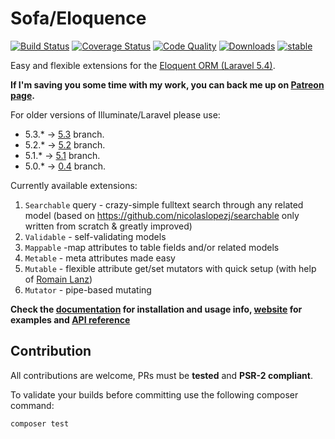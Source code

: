 # Sofa/Eloquence

[![Build Status](https://travis-ci.org/ortic/eloquence.svg)](https://travis-ci.org/ortic/eloquence) [![Coverage Status](https://coveralls.io/repos/jarektkaczyk/eloquence/badge.svg)](https://coveralls.io/r/jarektkaczyk/eloquence) [![Code Quality](https://scrutinizer-ci.com/g/jarektkaczyk/eloquence/badges/quality-score.png)](https://scrutinizer-ci.com/g/jarektkaczyk/eloquence) [![Downloads](https://poser.pugx.org/sofa/eloquence/downloads)](https://packagist.org/packages/sofa/eloquence) [![stable](https://poser.pugx.org/sofa/eloquence/v/stable.svg)](https://packagist.org/packages/sofa/eloquence)

Easy and flexible extensions for the [Eloquent ORM (Laravel 5.4)](https://laravel.com/docs/5.4/eloquent).

**If I'm saving you some time with my work, you can back me up on [Patreon page](https://patreon.com/jarektkaczyk).**

For older versions of Illuminate/Laravel please use:
- 5.3.* -> [5.3](https://github.com/jarektkaczyk/eloquence/tree/5.3) branch.
- 5.2.* -> [5.2](https://github.com/jarektkaczyk/eloquence/tree/5.2) branch.
- 5.1.* -> [5.1](https://github.com/jarektkaczyk/eloquence/tree/5.1) branch.
- 5.0.* -> [0.4](https://github.com/jarektkaczyk/eloquence/tree/0.4) branch.

Currently available extensions:

1. `Searchable` query - crazy-simple fulltext search through any related model (based on https://github.com/nicolaslopezj/searchable only written from scratch & greatly improved)
1. `Validable` - self-validating models
2. `Mappable` -map attributes to table fields and/or related models
3. `Metable` - meta attributes made easy
4. `Mutable` - flexible attribute get/set mutators with quick setup (with help of [Romain Lanz](https://github.com/RomainLanz))
5. `Mutator` - pipe-based mutating

**Check the [documentation](https://github.com/jarektkaczyk/eloquence/wiki) for installation and usage info, [website](http://softonsofa.com/tag/eloquence/) for examples and [API reference](http://jarektkaczyk.github.io/eloquence-api)**

## Contribution

All contributions are welcome, PRs must be **tested** and **PSR-2 compliant**.

To validate your builds before committing use the following composer command:
```bash
composer test
```
